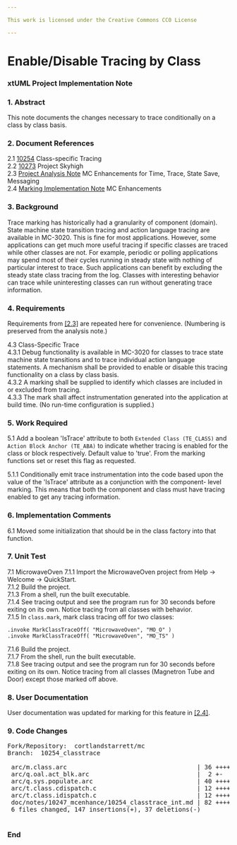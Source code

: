 ```yaml
---

This work is licensed under the Creative Commons CC0 License

---
```


# Enable/Disable Tracing by Class  
### xtUML Project Implementation Note

### 1. Abstract

This note documents the changes necessary to trace conditionally on a
class by class basis.

### 2. Document References

<a id="2.1"></a>2.1 [10254](https://support.onefact.net/issues/10254) Class-specific Tracing  
<a id="2.2"></a>2.2 [10273](https://support.onefact.net/issues/10273) Project Skyhigh  
<a id="2.3"></a>2.3 [Project Analysis Note](10247_mcenhance_ant.md) MC Enhancements for Time, Trace, State Save, Messaging  
<a id="2.4"></a>2.4 [Marking Implementation Note](10248_mcmark_int.md) MC Enhancements  

### 3. Background

Trace marking has historically had a granularity of component (domain).  State
machine state transition tracing and action language tracing are available in
MC-3020.  This is fine for most applications.  However, some applications can
get much more useful tracing if specific classes are traced while other classes
are not.  For example, periodic or polling applications may spend most of their
cycles running in steady state with nothing of particular interest to trace.
Such applications can benefit by excluding the steady state class tracing from
the log.  Classes with interesting behavior can trace while uninteresting
classes can run without generating trace information.

### 4. Requirements

Requirements from [[2.3]](#2.3) are repeated here for convenience.
(Numbering is preserved from the analysis note.)

4.3 Class-Specific Trace  
4.3.1 Debug functionality is available in MC-3020 for classes to trace
state machine state transitions and to trace individual action language
statements.  A mechanism shall be provided to enable or disable this
tracing functionality on a class by class basis.  
4.3.2 A marking shall be supplied to identify which classes are included
in or excluded from tracing.  
4.3.3 The mark shall affect instrumentation generated into the application
at build time.  (No run-time configuration is supplied.)  

### 5. Work Required

5.1 Add a boolean 'IsTrace' attribute to both `Extended Class (TE_CLASS)`
and `Action Block Anchor (TE_ABA)` to indicate whether tracing is enabled
for the class or block respectively.  Default value to 'true'.  From the
marking functions set or reset this flag as requested.

5.1.1 Conditionally emit trace instrumentation into the code based upon
the value of the 'IsTrace' attribute as a conjunction with the component-
level marking.  This means that both the component and class must have
tracing enabled to get any tracing information.

### 6. Implementation Comments

6.1 Moved some initialization that should be in the class factory into
that function.

### 7. Unit Test

7.1  MicrowaveOven
7.1.1 Import the MicrowaveOven project from Help -> Welcome -> QuickStart.  
7.1.2 Build the project.  
7.1.3 From a shell, run the built executable.  
7.1.4 See tracing output and see the program run for 30 seconds before
exiting on its own.  Notice tracing from all classes with behavior.  
7.1.5 In `class.mark`, mark class tracing off for two classes:  
```
.invoke MarkClassTraceOff( "MicrowaveOven", "MO_O" )
.invoke MarkClassTraceOff( "MicrowaveOven", "MO_TS" )

```
7.1.6 Build the project.  
7.1.7 From the shell, run the built executable.  
7.1.8 See tracing output and see the program run for 30 seconds before
exiting on its own.  Notice tracing from all classes (Magnetron Tube
and Door) except those marked off above.  

### 8. User Documentation

User documentation was updated for marking for this feature in [[2.4]](2.4).  

### 9. Code Changes

<pre>
Fork/Repository:  cortlandstarrett/mc
Branch:  10254_classtrace

 arc/m.class.arc                                   | 36 ++++++++++++++++++++++++++++----
 arc/q.oal.act_blk.arc                             |  2 +-
 arc/q.sys.populate.arc                            | 40 ++++++++++++++++++------------------
 arc/t.class.cdispatch.c                           | 12 +++++------
 arc/t.class.idispatch.c                           | 12 +++++------
 doc/notes/10247_mcenhance/10254_classtrace_int.md | 82 ++++++++++++++++++++++++++++++++++++
 6 files changed, 147 insertions(+), 37 deletions(-)

</pre>

### End
